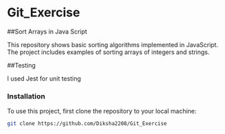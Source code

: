 # Git_Exercise

##Sort Arrays in Java Script

This repository shows basic sorting algorithms implemented in JavaScript. 
The project includes examples of sorting arrays of integers and strings. 

##Testing

I used Jest for unit testing


### Installation

To use this project, first clone the repository to your local machine:

```bash
git clone https://github.com/Diksha2208/Git_Exercise
